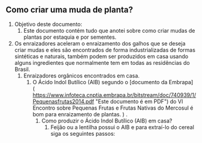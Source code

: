 <header>
   <nav id="topnav">
      <div w3-include-html="/menu.inc"></div>
      <div class="title"> <script>document.write(document.title);</script></div>
   </nav>
</header>

<article id="article">

# Como criar uma muda de planta?

1. Objetivo deste documento:
   1. Este documento contém tudo que anotei sobre como criar mudas de plantas por estaquia e por sementes.
2. Os enraizadores aceleram o enraizamento dos galhos que se deseja criar mudas e eles são encontrados de forma industrializadas de formas sintéticas e naturais, também podem ser produzidos em casa usando alguns ingredientes que normalmente tem em todas as residências do Brasil.
   1. Enraizadores orgânicos encontrados em casa.
      1. O Ácido Indol Butílico (AIB) segundo o [documento da Embrapa] ( https://www.infoteca.cnptia.embrapa.br/bitstream/doc/740939/1/Pequenasfrutas2014.pdf "Este documento é em PDF") do VI Encontro sobre Pequenas Frutas e Frutas Nativas do Mercosul é bom para enraizamento de plantas. ) .
         1. Como produzir o Ácido Indol Butílico (AIB) em casa?
            1. Feijão ou a lentilha possui o AIB e para extraí-lo do cereal siga os seguintes passos:

</article>

<!-- markdownlint-disable-next-line -->
<script>  includeHTML(); </script>
